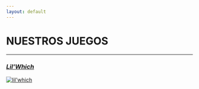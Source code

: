 ```yaml
---
layout: default
---
```


# **NUESTROS JUEGOS**

---

### [ _Lil'Which_](./lilWhich.html)


[![lil'which](Página%20Web/img/Logo%20(PROVISIONAL).png)](./lilWhich.md)
